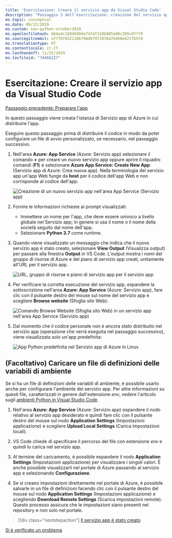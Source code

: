 ```yaml
---
title: 'Esercitazione: Creare il servizio app da Visual Studio Code'
description: "Passaggio 3 dell'esercitazione: creazione del servizio app dall'estensione VS Code."
ms.topic: conceptual
ms.date: 09/12/2019
ms.custom: seo-python-october2019
ms.openlocfilehash: b64adc1604698de74f4f318b805dd8c289c8fff8
ms.sourcegitcommit: e77f8f652128b798dbf972078a7b460ed21fb5f8
ms.translationtype: HT
ms.contentlocale: it-IT
ms.lasthandoff: 11/25/2019
ms.locfileid: "74466227"
---
```

# <a name="tutorial-create-the-app-service-from-visual-studio-code"></a>Esercitazione: Creare il servizio app da Visual Studio Code

[Passaggio precedente: Preparare l'app](tutorial-deploy-app-service-on-linux-02.md)

In questo passaggio viene creata l'istanza di Servizio app di Azure in cui distribuire l'app.

Eseguire questo passaggio prima di distribuire il codice in modo da poter configurare un file di avvio personalizzato, se necessario, nel passaggio successivo.

1. Nell'area **Azure: App Service** (Azure: Servizio app) selezionare il comando **+** per creare un nuovo servizio app oppure aprire il riquadro comandi (**F1**) e selezionare **Azure App Service: Create New App** (Servizio app di Azure: Crea nuova app). Nella terminologia del servizio app un'app Web funge da **host** per il codice dell'app Web e non corrisponde al codice dell'app.

    ![Creazione di un nuovo servizio app nell'area App Service (Servizio app)](media/deploy-azure/create-new-app-service-in-app-service-explorer.png)

1. Fornire le informazioni richieste ai prompt visualizzati:

    - Immettere un nome per l'app, che deve essere univoco a livello globale nel Servizio app; in genere si usa il nome o il nome della società seguito dal nome dell'app.
    - Selezionare **Python 3.7** come runtime.

1. Quando viene visualizzato un messaggio che indica che il nuovo servizio app è stato creato, selezionare **View Output** (Visualizza output) per passare alla finestra **Output** in VS Code. L'output mostra i nomi del gruppo di risorse di Azure e del piano di servizio app creati, unitamente all'URL per il servizio app.

    ![URL, gruppo di risorse e piano di servizio app per il servizio app](media/deploy-azure/url-for-your-new-app-service-and-resource-group-and-plan.png)

1. Per verificare la corretta esecuzione del servizio app, espandere la sottoscrizione nell'area **Azure: App Service** (Azure: Servizio app), fare clic con il pulsante destro del mouse sul nome del servizio app e scegliere **Browse website** (Sfoglia sito Web):

    ![Comando Browse Website (Sfoglia sito Web) in un servizio app nell'area App Service (Servizio app)](media/deploy-azure/select-command-to-browse-website-in-app-service.png)

1. Dal momento che il codice personale non è ancora stato distribuito nel servizio app (operazione che verrà eseguita nel passaggio successivo), viene visualizzata solo un'app predefinita:

    ![App Python predefinita nel Servizio app di Azure in Linux](media/deploy-azure/default-python-app-on-app-service-on-linux.png)

## <a name="optional-upload-an-environment-variable-definitions-file"></a>(Facoltativo) Caricare un file di definizioni delle variabili di ambiente

Se si ha un file di definizioni delle variabili di ambiente, è possibile usarlo anche per configurare l'ambiente del servizio app. Per altre informazioni su questi file, caratterizzati in genere dall'estensione *env*, vedere l'articolo sugli [ambienti Python in Visual Studio Code](https://code.visualstudio.com/docs/python/environments#environment-variable-definitions-file).

1. Nell'area **Azure: App Service** (Azure: Servizio app) espandere il nodo relativo al servizio app desiderato e quindi fare clic con il pulsante destro del mouse sul nodo **Application Settings** (Impostazioni applicazione) e scegliere **Upload Local Settings** (Carica impostazioni locali).

1. VS Code chiede di specificare il percorso del file con estensione *env* e quindi lo carica nel servizio app.

1. Al termine del caricamento, è possibile espandere il nodo **Application Settings** (Impostazioni applicazione) per visualizzare i singoli valori. È anche possibile visualizzarli nel portale di Azure passando al servizio app e selezionando **Configurazione**.

1. Se si creano impostazioni direttamente nel portale di Azure, è possibile salvarle in un file di definizioni facendo clic con il pulsante destro del mouse sul nodo **Application Settings** (Impostazioni applicazione) e scegliendo **Download Remote Settings** (Scarica impostazioni remote). Questo processo assicura che le impostazioni siano presenti nel repository e non solo nel portale.

> [!div class="nextstepaction"]
> [Il servizio app è stato creato](tutorial-deploy-app-service-on-linux-04.md)

[Si è verificato un problema](https://www.research.net/r/PWZWZ52?tutorial=vscode-appservice-python&step=03-create-app-service)
